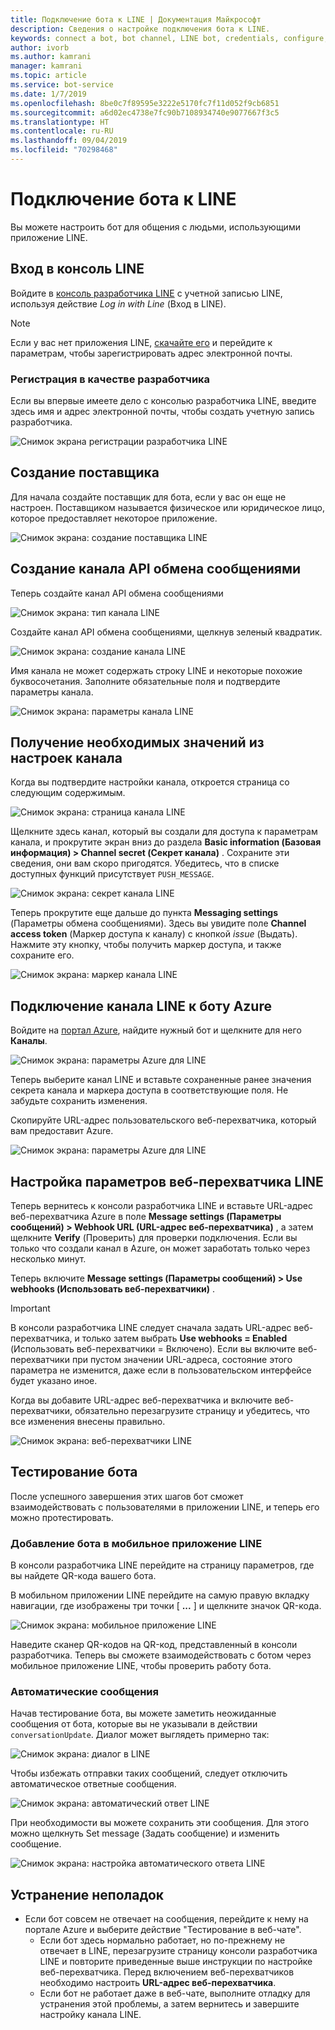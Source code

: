 ```yaml
---
title: Подключение бота к LINE | Документация Майкрософт
description: Сведения о настройке подключения бота к LINE.
keywords: connect a bot, bot channel, LINE bot, credentials, configure, phone
author: ivorb
ms.author: kamrani
manager: kamrani
ms.topic: article
ms.service: bot-service
ms.date: 1/7/2019
ms.openlocfilehash: 8be0c7f89595e3222e5170fc7f11d052f9cb6851
ms.sourcegitcommit: a6d02ec4738e7fc90b7108934740e9077667f3c5
ms.translationtype: HT
ms.contentlocale: ru-RU
ms.lasthandoff: 09/04/2019
ms.locfileid: "70298468"
---
```

# <a name="connect-a-bot-to-line"></a>Подключение бота к LINE

Вы можете настроить бот для общения с людьми, использующими приложение LINE.

## <a name="log-into-the-line-console"></a>Вход в консоль LINE

Войдите в [консоль разработчика LINE](https://developers.line.biz/console/register/messaging-api/provider/) с учетной записью LINE, используя действие *Log in with Line* (Вход в LINE). 

> [!NOTE]
> Если у вас нет приложения LINE, [скачайте его](https://line.me/) и перейдите к параметрам, чтобы зарегистрировать адрес электронной почты.

### <a name="register-as-a-developer"></a>Регистрация в качестве разработчика

Если вы впервые имеете дело с консолью разработчика LINE, введите здесь имя и адрес электронной почты, чтобы создать учетную запись разработчика.

![Снимок экрана регистрации разработчика LINE](./media/channels/LINE-screenshot-1.png)

## <a name="create-a-new-provider"></a>Создание поставщика

Для начала создайте поставщик для бота, если у вас он еще не настроен. Поставщиком называется физическое или юридическое лицо, которое предоставляет некоторое приложение.

![Снимок экрана: создание поставщика LINE](./media/channels/LINE-screenshot-2.png)

## <a name="create-a-messaging-api-channel"></a>Создание канала API обмена сообщениями

Теперь создайте канал API обмена сообщениями 

![Снимок экрана: тип канала LINE](./media/channels/LINE-channel-type-selection.png)

Создайте канал API обмена сообщениями, щелкнув зеленый квадратик.

![Снимок экрана: создание канала LINE](./media/channels/LINE-create-channel.png)

Имя канала не может содержать строку LINE и некоторые похожие буквосочетания. Заполните обязательные поля и подтвердите параметры канала.

![Снимок экрана: параметры канала LINE](./media/channels/LINE-screenshot-4.png)

## <a name="get-necessary-values-from-your-channel-settings"></a>Получение необходимых значений из настроек канала

Когда вы подтвердите настройки канала, откроется страница со следующим содержимым.

![Снимок экрана: страница канала LINE](./media/channels/LINE-screenshot-5.png)

Щелкните здесь канал, который вы создали для доступа к параметрам канала, и прокрутите экран вниз до раздела **Basic information (Базовая информация) > Channel secret (Секрет канала)** . Сохраните эти сведения, они вам скоро пригодятся. Убедитесь, что в списке доступных функций присутствует `PUSH_MESSAGE`.

![Снимок экрана: секрет канала LINE](./media/channels/LINE-screenshot-6.png)

Теперь прокрутите еще дальше до пункта **Messaging settings** (Параметры обмена сообщениями). Здесь вы увидите поле **Channel access token** (Маркер доступа к каналу) с кнопкой *issue* (Выдать). Нажмите эту кнопку, чтобы получить маркер доступа, и также сохраните его.

![Снимок экрана: маркер канала LINE](./media/channels/LINE-screenshot-8.png)

## <a name="connect-your-line-channel-to-your-azure-bot"></a>Подключение канала LINE к боту Azure

Войдите на [портал Azure](https://portal.azure.com/), найдите нужный бот и щелкните для него **Каналы**. 

![Снимок экрана: параметры Azure для LINE](./media/channels/LINE-channel-setting-2.png)

Теперь выберите канал LINE и вставьте сохраненные ранее значения секрета канала и маркера доступа в соответствующие поля. Не забудьте сохранить изменения.

Скопируйте URL-адрес пользовательского веб-перехватчика, который вам предоставит Azure.

![Снимок экрана: параметры Azure для LINE](./media/channels/LINE-channel-setting-1.png)

## <a name="configure-line-webhook-settings"></a>Настройка параметров веб-перехватчика LINE

Теперь вернитесь к консоли разработчика LINE и вставьте URL-адрес веб-перехватчика Azure в поле **Message settings (Параметры сообщений) > Webhook URL (URL-адрес веб-перехватчика)** , а затем щелкните **Verify** (Проверить) для проверки подключения. Если вы только что создали канал в Azure, он может заработать только через несколько минут.

Теперь включите **Message settings (Параметры сообщений) > Use webhooks (Использовать веб-перехватчики)** .

> [!IMPORTANT]
> В консоли разработчика LINE следует сначала задать URL-адрес веб-перехватчика, и только затем выбрать **Use webhooks = Enabled** (Использовать веб-перехватчики = Включено). Если вы включите веб-перехватчики при пустом значении URL-адреса, состояние этого параметра не изменится, даже если в пользовательском интерфейсе будет указано иное.

Когда вы добавите URL-адрес веб-перехватчика и включите веб-перехватчики, обязательно перезагрузите страницу и убедитесь, что все изменения внесены правильно.

![Снимок экрана: веб-перехватчики LINE](./media/channels/LINE-screenshot-9.png)

## <a name="test-your-bot"></a>Тестирование бота

После успешного завершения этих шагов бот сможет взаимодействовать с пользователями в приложении LINE, и теперь его можно протестировать.

### <a name="add-your-bot-to-your-line-mobile-app"></a>Добавление бота в мобильное приложение LINE

В консоли разработчика LINE перейдите на страницу параметров, где вы найдете QR-кода вашего бота. 

В мобильном приложении LINE перейдите на самую правую вкладку навигации, где изображены три точки [ **...** ] и щелкните значок QR-кода. 

![Снимок экрана: мобильное приложение LINE](./media/channels/LINE-screenshot-12.jpg)

Наведите сканер QR-кодов на QR-код, представленный в консоли разработчика. Теперь вы сможете взаимодействовать с ботом через мобильное приложение LINE, чтобы проверить работу бота.

### <a name="automatic-messages"></a>Автоматические сообщения

Начав тестирование бота, вы можете заметить неожиданные сообщения от бота, которые вы не указывали в действии `conversationUpdate`.  Диалог может выглядеть примерно так:

![Снимок экрана: диалог в LINE](./media/channels/LINE-screenshot-conversation.jpg)

Чтобы избежать отправки таких сообщений, следует отключить автоматическое ответные сообщения.

![Снимок экрана: автоматический ответ LINE](./media/channels/LINE-screenshot-10.png)

При необходимости вы можете сохранить эти сообщения. Для этого можно щелкнуть Set message (Задать сообщение) и изменить сообщение.

![Снимок экрана: настройка автоматического ответа LINE](./media/channels/LINE-screenshot-11.png)

## <a name="troubleshooting"></a>Устранение неполадок

* Если бот совсем не отвечает на сообщения, перейдите к нему на портале Azure и выберите действие "Тестирование в веб-чате".  
    * Если бот здесь нормально работает, но по-прежнему не отвечает в LINE, перезагрузите страницу консоли разработчика LINE и повторите приведенные выше инструкции по настройке веб-перехватчика. Перед включением веб-перехватчиков необходимо настроить **URL-адрес веб-перехватчика**.
    * Если бот не работает даже в веб-чате, выполните отладку для устранения этой проблемы, а затем вернитесь и завершите настройку канала LINE.

